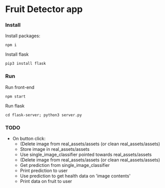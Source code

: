 # Fruit Detector app


### Install
Install packages:
```
npm i
```

Install flask
```
pip3 install flask
```

### Run
Run front-end
```
npm start
```


Run flask
```
cd flask-server; python3 server.py
```


### TODO
- On button click:
  - (Delete image from real_assets/assets (or clean real_assets/assets)
  - Store  image in real_assets/assets
  - Use single_image_classifier pointed towards real_assets/assets
  - (Delete image from real_assets/assets (or clean real_assets/assets)
  - Get prediction from single_image_classifier
  - Print prediction to user
  - Use prediction to get health data on 'image contents'
  - Print data on fruit to user
